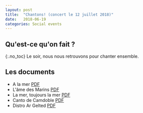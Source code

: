 ```yaml
---
layout: post
title:  "Chantons! (concert le 12 juillet 2018)"
date:   2018-06-19
categories: Social events
---
```


## Qu'est-ce qu'on fait ?
{:.no_toc}
Le soir, nous nous retrouvons pour chanter ensemble. 

## Les documents

- A la mer [PDF](https://bigdataspeech.github.io/Sing//fichiers/a_la_mer.pdf)
- L'âme des Marins [PDF](https://bigdataspeech.github.io/Sing/fichiers/Lame_des_marins.pdf)
- La mer, toujours la mer [PDF](https://bigdataspeech.github.io/Sing/fichiers/Lamer_tj_la_mer.pdf)
- Canto de Camdoble [PDF](https://bigdataspeech.github.io/Sing/fichiers/canto_de_camdoble.pdf)
- Distro Ar Gelted [PDF](https://bigdataspeech.github.io/Sing/fichiers/distro_ar_gelted.pdf)

